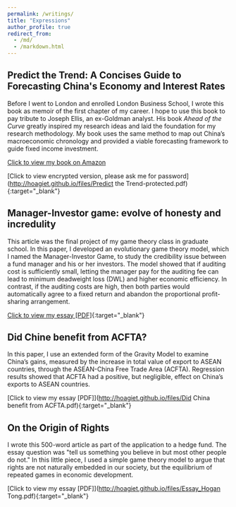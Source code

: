 ```yaml
---
permalink: /writings/
title: "Expressions"
author_profile: true
redirect_from: 
  - /md/
  - /markdown.html
---
```


## Predict the Trend: A Concises Guide to Forecasting China's Economy and Interest Rates

Before I went to London and enrolled London Business School, I wrote this book as memoir of the first chapter of my career. I hope to use this book to pay tribute to Joseph Ellis, an ex-Goldman analyst. His book *Ahead of the Curve* greatly inspired my research ideas and laid the foundation for my research methodology. My book uses the same method to map out China’s macroeconomic chronology and provided a viable forecasting framework to guide fixed income investment.

[Click to view my book on Amazon](https://www.amazon.com/dp/B08GX3T5F3/)

[Click to view encrypted version, please ask me for password](http://hoagiet.github.io/files/Predict the Trend-protected.pdf){:target="_blank"}

## Manager-Investor game: evolve of honesty and incredulity

This article was the final project of my game theory class in graduate school. In this paper, I developed an evolutionary game theory model, which I named the Manager-Investor Game, to study the credibility issue between a fund manager and his or her investors. The model showed that if auditing cost is sufficiently small, letting the manager pay for the auditing fee can lead to minimum deadweight loss (DWL) and higher economic efficiency. In contrast, if the auditing costs are high, then both parties would automatically agree to a fixed return and abandon the proportional profit-sharing arrangement.

[Click to view my essay [PDF]](http://hoagiet.github.io/files/Manager_Invester_Game.pdf){:target="_blank"}

## Did Chine benefit from ACFTA?

In this paper, I use an extended form of the Gravity Model to examine China’s gains, measured by the increase in total value of export to ASEAN countries, through the ASEAN-China Free Trade Area (ACFTA). Regression results showed that ACFTA had a positive, but negligible, effect on China’s exports to ASEAN countries.

[Click to view my essay [PDF]](http://hoagiet.github.io/files/Did China benefit from ACFTA.pdf){:target="_blank"}

## On the Origin of Rights

I wrote this 500-word article as part of the application to a hedge fund. The essay question was "tell us something you believe in but most other people do not." In this little piece, I used a simple game theory model to argue that rights are not naturally embedded in our society, but the equilibrium of repeated games in economic development.

[Click to view my essay [PDF]](http://hoagiet.github.io/files/Essay_Hogan Tong.pdf){:target="_blank"}

